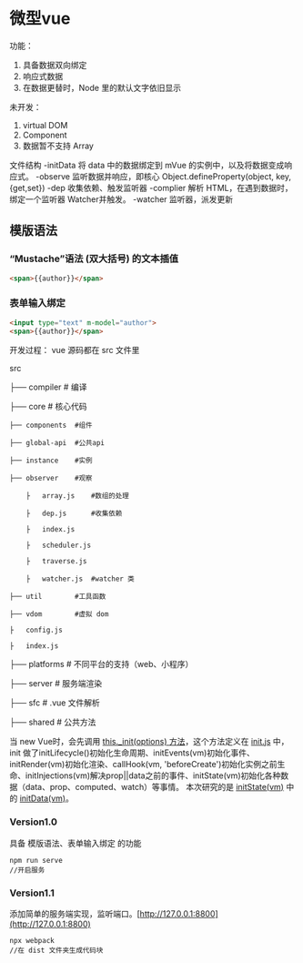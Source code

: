 # 微型vue
功能：
1. 具备数据双向绑定
2. 响应式数据
3. 在数据更替时，Node 里的默认文字依旧显示

未开发：
1. virtual DOM
1. Component
2. 数据暂不支持 Array

文件结构
-initData 将 data 中的数据绑定到 mVue 的实例中，以及将数据变成响应式。
-observe 监听数据并响应，即核心 Object.defineProperty(object, key, {get,set})
-dep 收集依赖、触发监听器
-complier 解析 HTML，在遇到数据时，绑定一个监听器 Watcher并触发。
-watcher 监听器，派发更新

## 模版语法
### “Mustache”语法 (双大括号) 的文本插值
```html
<span>{{author}}</span>
```
### 表单输入绑定
```html
<input type="text" m-model="author">
<span>{{author}}</span>
```

开发过程：
vue 源码都在 src 文件里

src

├── compiler        # 编译 

├── core            # 核心代码 

    ├── components  #组件

    ├── global-api  #公共api

    ├── instance    #实例

    ├── observer    #观察

        ├   array.js    #数组的处理

        ├   dep.js      #收集依赖

        ├   index.js    

        ├   scheduler.js   

        ├   traverse.js

        ├   watcher.js  #watcher 类

    ├── util        #工具函数

    ├── vdom        #虚拟 dom

    ├   config.js

    ├   index.js

├── platforms       # 不同平台的支持（web、小程序）

├── server          # 服务端渲染

├── sfc             # .vue 文件解析

├── shared          # 公共方法

当 new Vue时，会先调用 [this._init(options) 方法](./vue/src/core/instance/index.js)，这个方法定义在 [init.js](./vue/src/core/instance/init.js) 中，init 做了initLifecycle()初始化生命周期、initEvents(vm)初始化事件、initRender(vm)初始化渲染、callHook(vm, 'beforeCreate')初始化实例之前生命、initInjections(vm)解决prop||data之前的事件、initState(vm)初始化各种数据（data、prop、computed、watch）等事情。
本次研究的是 [initState(vm)](./vue/src/core/instance/state.js) 中的 [initData(vm)](./vue/src/core/instance/state.js)。

### Version1.0
具备 模版语法、表单输入绑定 的功能

``` shell
npm run serve
//开启服务
```

### Version1.1
添加简单的服务端实现，监听端口。[http://127.0.0.1:8800](http://127.0.0.1:8800)

```shell
npx webpack
//在 dist 文件夹生成代码块
```
